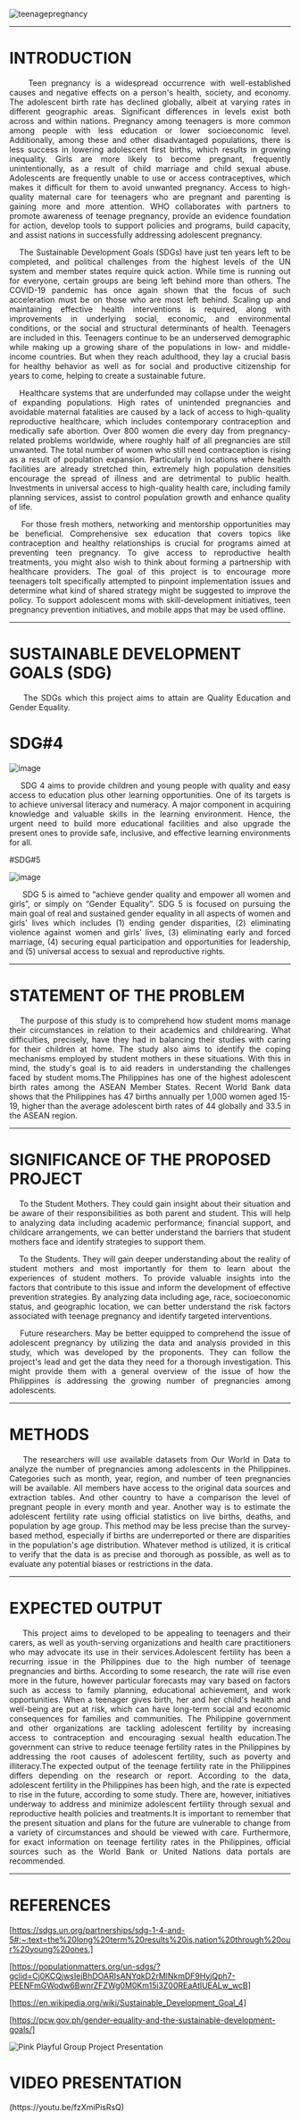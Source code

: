 ![teenagepregnancy](https://github.com/kryxsofiaengay/TopicProposal_TeamFighters/assets/114215096/9be3f39b-ba74-4de7-8bd7-c44942544971)

****
<h1>INTRODUCTION</h1>

<p align="justify">&nbsp;&nbsp;&nbsp;&nbsp;Teen pregnancy is a widespread occurrence with well-established causes and negative effects on a person's health, society, and economy. The adolescent birth rate has declined globally, albeit at varying rates in different geographic areas. Significant differences in levels exist both across and within nations. Pregnancy among teenagers is more common among people with less education or lower socioeconomic level. Additionally, among these and other disadvantaged populations, there is less success in lowering adolescent first births, which results in growing inequality. Girls are more likely to become pregnant, frequently unintentionally, as a result of child marriage and child sexual abuse. Adolescents are frequently unable to use or access contraceptives, which makes it difficult for them to avoid unwanted pregnancy. Access to high-quality maternal care for teenagers who are pregnant and parenting is gaining more and more attention. WHO collaborates with partners to promote awareness of teenage pregnancy, provide an evidence foundation for action, develop tools to support policies and programs, build capacity, and assist nations in successfully addressing adolescent pregnancy.
<p align="justify">&nbsp;&nbsp;&nbsp;&nbsp;The Sustainable Development Goals (SDGs) have just ten years left to be completed, and political challenges from the highest levels of the UN system and member states require quick action. While time is running out for everyone, certain groups are being left behind more than others. The COVID-19 pandemic has once again shown that the focus of such acceleration must be on those who are most left behind. Scaling up and maintaining effective health interventions is required, along with improvements in underlying social, economic, and environmental conditions, or the social and structural determinants of health. Teenagers are included in this. Teenagers continue to be an underserved demographic while making up a growing share of the populations in low- and middle-income countries. But when they reach adulthood, they lay a crucial basis for healthy behavior as well as for social and productive citizenship for years to come, helping to create a sustainable future. 
<p align="justify">&nbsp;&nbsp;&nbsp;&nbsp;Healthcare systems that are underfunded may collapse under the weight of expanding populations. High rates of unintended pregnancies and avoidable maternal fatalities are caused by a lack of access to high-quality reproductive healthcare, which includes contemporary contraception and medically safe abortion. Over 800 women die every day from pregnancy-related problems worldwide, where roughly half of all pregnancies are still unwanted. The total number of women who still need contraception is rising as a result of population expansion. Particularly in locations where health facilities are already stretched thin, extremely high population densities encourage the spread of illness and are detrimental to public health. Investments in universal access to high-quality health care, including family planning services, assist to control population growth and enhance quality of life.
<p align="justify">&nbsp;&nbsp;&nbsp;&nbsp;For those fresh mothers, networking and mentorship opportunities may be beneficial. Comprehensive sex education that covers topics like contraception and healthy relationships is crucial for programs aimed at preventing teen pregnancy. To give access to reproductive health treatments, you might also wish to think about forming a partnership with healthcare providers. The goal of this project is to encourage more teenagers toIt specifically attempted to pinpoint implementation issues and determine what kind of shared strategy might be suggested to improve the policy. To support adolescent moms with skill-development initiatives, teen pregnancy prevention initiatives, and mobile apps that may be used offline.
  

  *****
  <h1>SUSTAINABLE DEVELOPMENT GOALS (SDG)</h1> 
 <p align="justify">&nbsp;&nbsp;&nbsp;&nbsp;The SDGs which this project aims to attain are Quality Education and Gender Equality. 
  
# SDG#4
    
  ![image](https://github.com/kryxsofiaengay/TopicProposal_TeamFighters/assets/114215096/21c13782-a186-4732-a343-0ca30f42bbd0)
  
 <p align="justify">&nbsp;&nbsp;&nbsp;&nbsp;SDG 4 aims to provide children and young people with quality and easy access to education plus other learning opportunities. One of its targets is to achieve universal literacy and numeracy. A major component in acquiring knowledge and valuable skills in the learning environment. Hence, the urgent need to build more educational facilities and also upgrade the present ones to provide safe, inclusive, and effective learning environments for all.
    
#SDG#5
   
  ![image](https://github.com/kryxsofiaengay/TopicProposal_TeamFighters/assets/114215096/9f61e583-dfb3-4b0c-b5ed-ed06b314fe19)
   
<p align="justify">&nbsp;&nbsp;&nbsp;&nbsp; SDG 5 is aimed to “achieve gender quality and empower all women and girls”, or simply on “Gender Equality”. SDG 5 is focused on pursuing the main goal of real and sustained gender equality in all aspects of women and girls’ lives which includes (1) ending gender disparities, (2) eliminating violence against women and girls’ lives, (3) eliminating early and forced marriage, (4) securing equal participation and opportunities for leadership, and (5) universal access to sexual and reproductive rights.

*****
<h1>STATEMENT OF THE PROBLEM</h1>  
  
<p align="justify">&nbsp;&nbsp;&nbsp;&nbsp;The purpose of this study is to comprehend how student moms manage their circumstances in relation to their academics and childrearing. What difficulties, precisely, have they had in balancing their studies with caring for their children at home. The study also aims to identify the coping mechanisms employed by student mothers in these situations. With this in mind, the study's goal is to aid readers in understanding the challenges faced by student moms.The Philippines has one of the highest adolescent birth rates among the ASEAN Member States. Recent World Bank data shows that the Philippines has 47 births annually per 1,000 women aged 15-19, higher than the average adolescent birth rates of 44 globally and 33.5 in the ASEAN region.

   
 **** 
<h1> SIGNIFICANCE OF THE PROPOSED PROJECT </h1>  
<p align="justify">&nbsp;&nbsp;&nbsp;&nbsp;To the Student Mothers. They could gain insight about their situation and be aware of their responsibilities as both parent and student. This will help to analyzing data including academic performance, financial support, and childcare arrangements, we can better understand the barriers that student mothers face and identify strategies to support them. 
<p align="justify">&nbsp;&nbsp;&nbsp;&nbsp;To the Students. They will gain deeper understanding about the reality of student mothers and most importantly for them to learn about the experiences of student mothers. To provide valuable insights into the factors that contribute to this issue and inform the development of effective prevention strategies. By analyzing data including age, race, socioeconomic status, and geographic location, we can better understand the risk factors associated with teenage pregnancy and identify targeted interventions.
<p align="justify">&nbsp;&nbsp;&nbsp;&nbsp;Future researchers. May be better equipped to comprehend the issue of adolescent pregnancy by utilizing the data and analysis provided in this study, which was developed by the proponents. They can follow the project's lead and get the data they need for a thorough investigation. This might provide them with a general overview of the issue of how the Philippines is addressing the growing number of pregnancies among adolescents. 
    
    
****

<h1>METHODS</h1>  
<p align="justify">&nbsp;&nbsp;&nbsp;&nbsp;The researchers will use available datasets from Our World in Data to analyze the number of pregnancies among adolescents in the Philippines. Categories such as month, year, region, and number of teen pregnancies will be available. All members have access to the original data sources and extraction tables. And other country to have a comparison the level of pregnant people in every month and year.   
       Another way is to estimate the adolescent fertility rate using official statistics on live births, deaths, and population by age group. This method may be less precise than the survey-based method, especially if births are underreported or there are disparities in the population's age distribution.
Whatever method is utilized, it is critical to verify that the data is as precise and thorough as possible, as well as to evaluate any potential biases or restrictions in the data.

  ****
<h1>EXPECTED OUTPUT</h1>  
<p align="justify">&nbsp;&nbsp;&nbsp;&nbsp;This project aims to developed to be appealing to teenagers and their carers, as well as youth-serving organizations and health care practitioners who may advocate its use in their services.Adolescent fertility has been a recurring issue in the Philippines due to the high number of teenage pregnancies and births. According to some research, the rate will rise even more in the future, however particular forecasts may vary based on factors such as access to family planning, educational achievement, and work opportunities. When a teenager gives birth, her and her child's health and well-being are put at risk, which can have long-term social and economic consequences for families and communities. The Philippine government and other organizations are tackling adolescent fertility by increasing access to contraception and encouraging sexual health education.The government can strive to reduce teenage fertility rates in the Philippines by addressing the root causes of adolescent fertility, such as poverty and illiteracy.The expected output of the teenage fertility rate in the Philippines differs depending on the research or report. According to the data, adolescent fertility in the Philippines has been high, and the rate is expected to rise in the future, according to some study. There are, however, initiatives underway to address and minimize adolescent fertility through sexual and reproductive health policies and treatments.It is important to remember that the present situation and plans for the future are vulnerable to change from a variety of circumstances and should be viewed with care. Furthermore, for exact information on teenage fertility rates in the Philippines, official sources such as the World Bank or United Nations data portals are recommended.
  

****
<h1> REFERENCES </h1>

[https://sdgs.un.org/partnerships/sdg-1-4-and-5#:~:text=the%20long%20term%20results%20is,nation%20through%20our%20young%20ones.]

[https://populationmatters.org/un-sdgs/?gclid=Cj0KCQjwsIejBhDOARIsANYqkD2rMlNkmDF9HyjQph7-PEENFmGWodw6BwnrZFZWg0M0Km15i3Z00REaAtlUEALw_wcB]

[https://en.wikipedia.org/wiki/Sustainable_Development_Goal_4]

[https://pcw.gov.ph/gender-equality-and-the-sustainable-development-goals/]
  

![Pink Playful Group Project Presentation](https://github.com/kryxsofiaengay/TopicProposal_TeamFighters/assets/114215096/e410d4df-38f1-4545-9444-bdf23334f84a)

<h1>VIDEO PRESENTATION</h1> 
(https://youtu.be/fzXmiPisRsQ)
